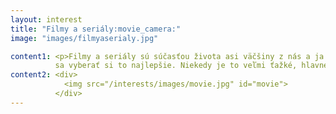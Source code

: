 ```yaml
---
layout: interest
title: "Filmy a seriály:movie_camera:"
image: "images/filmyaserialy.jpg"

content1: <p>Filmy a seriály sú súčasťou života asi väčšiny z nás a ja nie som výnimka. Samozrejme však nepozerám hocičo snažím
          sa vyberať si to najlepšie. Niekedy je to veľmi ťažké, hlavne keď je teleka plná hlúpostí. Myslím, že medzi filmami nemám obľúbený žáner, čo však nemám rada sú horory. Inak som asi ochotná si pozrieť hocičo ak je to kvalitné. Z toho množsva filmov je však veľmi ťažké si vybrať. Ako to robím? Nuž občas si pozriem aj poriadnu hlúposť inak sa to nedá. Aspoň potom viem poriadne oceniť dobrý film. Dobrý film ten sa najlepšie pozná po tom pocite prázdnoty, ktorý vám zostane po skončení filmu. Mám asi dva najobľúbenejšie filmy, každý mám rada trochu iným spôsobom. Prvým je útek z väznice Shaw Shank a druhí sú Bedári, ale tí spievaní inak to nie je ono. A zo seriálov mám veľmi rada Dr. House a Big Bang Theory.</p>
content2: <div>
            <img src="/interests/images/movie.jpg" id="movie">
          </div>
---
```


